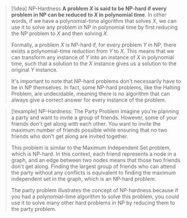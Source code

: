   
> [!idea] NP-Hardness
> **A problem $X$ is said to be NP-hard if every problem in NP can be reduced to $X$ in polynomial time**. In other words, if we have a polynomial-time algorithm that solves $X$, we can use it to solve any problem in NP in polynomial time by first reducing the NP problem to $X$ and then solving $X$.
>
> Formally, a problem $X$ is NP-hard if, for every problem $Y$ in NP, there exists a polynomial-time reduction from $Y$ to $X$. This means that we can transform any instance of $Y$ into an instance of $X$ in polynomial time, such that a solution to the $X$ instance gives us a solution to the original $Y$ instance.
>
> It's important to note that NP-hard problems don't necessarily have to be in NP themselves. In fact, some NP-hard problems, like the Halting Problem, are undecidable, meaning there is no algorithm that can always give a correct answer for every instance of the problem.

> [!example] NP-Hardness: The Party Problem
> Imagine you're planning a party and want to invite a group of friends. However, some of your friends don't get along with each other. You want to invite the maximum number of friends possible while ensuring that no two friends who don't get along are invited together.
>
> This problem is similar to the Maximum Independent Set problem, which is NP-hard. In this context, each friend represents a node in a graph, and an edge between two nodes means that those two friends don't get along. Finding the largest group of friends who can attend the party without any conflicts is equivalent to finding the maximum independent set in the graph, which is an NP-hard problem.
>
> The party problem illustrates the concept of NP-hardness because if you had a polynomial-time algorithm to solve this problem, you could use it to solve many other hard problems in NP by reducing them to the party problem.
